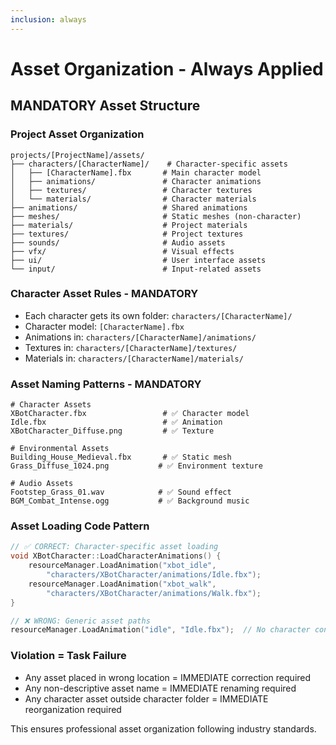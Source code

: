 ```yaml
---
inclusion: always
---
```


# Asset Organization - Always Applied

## MANDATORY Asset Structure

### Project Asset Organization

```
projects/[ProjectName]/assets/
├── characters/[CharacterName]/    # Character-specific assets
│   ├── [CharacterName].fbx       # Main character model
│   ├── animations/               # Character animations
│   ├── textures/                 # Character textures
│   └── materials/                # Character materials
├── animations/                   # Shared animations
├── meshes/                       # Static meshes (non-character)
├── materials/                    # Project materials
├── textures/                     # Project textures
├── sounds/                       # Audio assets
├── vfx/                          # Visual effects
├── ui/                           # User interface assets
└── input/                        # Input-related assets
```

### Character Asset Rules - MANDATORY

- Each character gets its own folder: `characters/[CharacterName]/`
- Character model: `[CharacterName].fbx`
- Animations in: `characters/[CharacterName]/animations/`
- Textures in: `characters/[CharacterName]/textures/`
- Materials in: `characters/[CharacterName]/materials/`

### Asset Naming Patterns - MANDATORY

```
# Character Assets
XBotCharacter.fbx                 # ✅ Character model
Idle.fbx                          # ✅ Animation
XBotCharacter_Diffuse.png         # ✅ Texture

# Environmental Assets
Building_House_Medieval.fbx       # ✅ Static mesh
Grass_Diffuse_1024.png           # ✅ Environment texture

# Audio Assets
Footstep_Grass_01.wav            # ✅ Sound effect
BGM_Combat_Intense.ogg           # ✅ Background music
```

### Asset Loading Code Pattern

```cpp
// ✅ CORRECT: Character-specific asset loading
void XBotCharacter::LoadCharacterAnimations() {
    resourceManager.LoadAnimation("xbot_idle",
        "characters/XBotCharacter/animations/Idle.fbx");
    resourceManager.LoadAnimation("xbot_walk",
        "characters/XBotCharacter/animations/Walk.fbx");
}

// ❌ WRONG: Generic asset paths
resourceManager.LoadAnimation("idle", "Idle.fbx");  // No character context
```

### Violation = Task Failure

- Any asset placed in wrong location = IMMEDIATE correction required
- Any non-descriptive asset name = IMMEDIATE renaming required
- Any character asset outside character folder = IMMEDIATE reorganization required

This ensures professional asset organization following industry standards.

